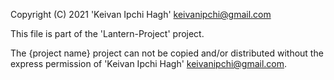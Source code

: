 Copyright (C) 2021 'Keivan Ipchi Hagh' <keivanipchi@gmail.com>

This file is part of the 'Lantern-Project' project.

The {project name} project can not be copied and/or distributed without the express
permission of 'Keivan Ipchi Hagh' <keivanipchi@gmail.com>.
